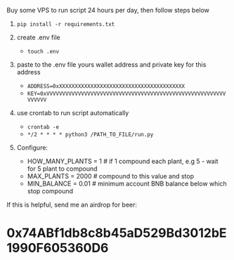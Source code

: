 Buy some VPS to run script 24 hours per day, then follow steps below

1. `pip install -r requirements.txt`

2. create .env file 
    - `touch .env`

3. paste to the .env file yours wallet address and private key for this address
    - `ADDRESS=0xXXXXXXXXXXXXXXXXXXXXXXXXXXXXXXXXXXXXXXXX`
    - `KEY=0xVVVVVVVVVVVVVVVVVVVVVVVVVVVVVVVVVVVVVVVVVVVVVVVVVVVVVVVVVVVVVVV`

4. use crontab to run script automatically
   - `crontab -e`
   - `*/2 * * * * python3 /PATH_TO_FILE/run.py`

5. Configure:
   - HOW_MANY_PLANTS = 1 # if 1 compound each plant, e.g 5 - wait for 5 plant to compound
   - MAX_PLANTS = 2000   # compound to this value and stop
   - MIN_BALANCE = 0.01  # minimum account BNB balance below which stop compound

If this is helpful, send me an airdrop for beer:
# 0x74ABf1db8c8b45aD529Bd3012bE1990F605360D6